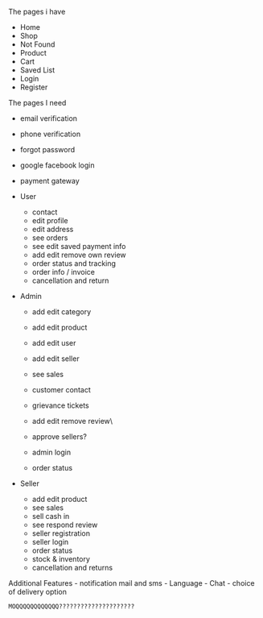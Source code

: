 The pages i have
 - Home 
 - Shop 
 - Not Found
 - Product
 - Cart
 - Saved List
 - Login
 - Register


The pages I need

- email verification
- phone verification
- forgot password
- google facebook login
- payment gateway

- User
    - contact
    - edit profile
    - edit address
    - see orders
    - see edit saved payment info 
    - add edit remove own review
    - order status and tracking
    - order info / invoice
    - cancellation and return

- Admin
    - add edit category
    - add edit product
    - add edit user
    - add edit seller
    - see sales
    - customer contact
    - grievance tickets
    - add edit remove review\
    
    - approve sellers?
    - admin login
    - order status

- Seller
    - add edit product
    - see sales
    - sell cash in
    - see respond review
    - seller registration
    - seller login
    - order status
    - stock & inventory
    - cancellation and returns

Additional Features
    - notification mail and sms
    - Language
    - Chat
    - choice of delivery option

    MOQQQQQQQQQQQQ?????????????????????